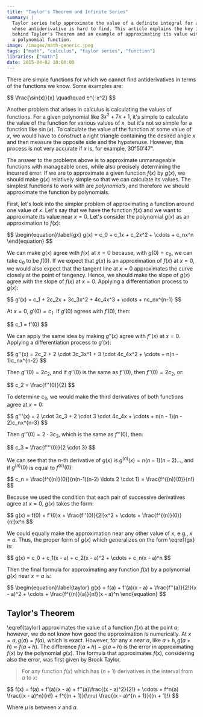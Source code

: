 ```yaml
---
title: "Taylor's Theorem and Infinite Series"
summary: |
  Taylor series help approximate the value of a definite integral for a function
  whose antiderivative is hard to find. This article explains the key ideas
  behind Taylor's Theorem and an example of approximating its value with
  a polynomial function.
image: /images/math-generic.jpeg
tags: ["math", "calculus", "taylor series", "function"]
libraries: ["math"]
date: 2015-04-02 10:00:00
---
```


There are simple functions for which we cannot find antiderivatives in terms of the functions we know. Some examples are:

<div>$$
\frac{\sin(x)}{x} \quad\quad e^{-x^2}
$$</div>

Another problem that arises in calculus is calculating the values of functions. For a given polynomial like $3x^2 + 7x + 1$, it's simple to calculate the value of the function for various values of $x$, but it's not so simple for a function like $\sin(x)$. To calculate the value of the function at some value of $x$, we would have to construct a right triangle containing the desired angle $x$ and then measure the opposite side and the hypotenuse. However, this process is not very accurate if $x$ is, for example, 30°50'47".

The answer to the problems above is to approximate unmanageable functions with manageable ones, while also precisely determining the incurred error. If we are to approximate a given function $f(x)$ by $g(x)$, we should make $g(x)$ relatively simple so that we can calculate its values. The simplest functions to work with are *polynomials*, and therefore we should approximate the function by polynomials.

First, let's look into the simpler problem of approximating a function around one value of $x$. Let's say that we have the function $f(x)$ and we want to approximate its value near $x = 0$. Let's consider the polynomial $g(x)$ as an approximation to $f(x)$:

<div>$$
\begin{equation}\label{gx}
g(x) = c_0 + c_1x + c_2x^2 + \cdots + c_nx^n
\end{equation}
$$</div>

We can make $g(x)$ agree with $f(x)$ at $x = 0$ because, with $g(0) = c_0$, we can take $c_0$ to be $f(0)$. If we expect that $g(x)$ is an approximation of $f(x)$ at $x = 0$, we would also expect that the tangent line at $x = 0$ approximates the curve closely at the point of tangency. Hence, we should make the slope of $g(x)$ agree with the slope of $f(x)$ at $x = 0$. Applying a differentiation process to $g(x)$:

<div>$$
g'(x) = c_1 + 2c_2x + 3c_3x^2 + 4c_4x^3 + \cdots + nc_nx^{n-1}
$$</div>

At $x = 0$, $g'(0) = c_1$. If $g'(0)$ agrees with $f'(0)$, then:

<div>$$
c_1 = f'(0)
$$</div>

We can apply the same idea by making $g''(x)$ agree with $f''(x)$ at $x = 0$. Applying a differentiation process to $g'(x)$:

<div>$$
g''(x) = 2c_2 + 2 \cdot 3c_3x^1 + 3 \cdot 4c_4x^2 + \cdots + n(n - 1)c_nx^{n-2}
$$</div>

Then $g''(0) = 2c_2$, and if $g''(0)$ is the same as $f''(0)$, then $f''(0) = 2c_2$, or:

<div>$$
c_2 = \frac{f''(0)}{2}
$$</div>

To determine $c_3$, we would make the third derivatives of both functions agree at $x = 0$:

<div>$$
g'''(x) = 2 \cdot 3c_3 + 2 \cdot 3 \cdot 4c_4x + \cdots + n(n - 1)(n - 2)c_nx^{n-3}
$$</div>

Then $g'''(0) = 2 \cdot 3c_3$, which is the same as $f'''(0)$, then:

<div>$$
c_3 = \frac{f'''(0)}{2 \cdot 3}
$$</div>

We can see that the $n$-th derivative of $g(x)$ is $g^{(n)}(x) = n(n - 1)(n - 2)\ldots$, and if $g^{(n)}(0)$ is equal to $f^{(n)}(0)$:

<div>$$
c_n = \frac{f^{(n)}(0)}{n(n-1)(n-2) \ldots 2 \cdot 1} = \frac{f^{(n)}(0)}{n!}
$$</div>

Because we used the condition that each pair of successive derivatives agree at $x = 0$, $g(x)$ takes the form:

<div>$$
g(x) = f(0) + f'(0)x + \frac{f''(0)}{2!}x^2 + \cdots + \frac{f^{(n)}(0)}{n!}x^n
$$</div>

We could equally make the approximation near any other value of $x$, e.g., $x = a$. Thus, the proper form of $g(x)$ which generalizes on the form \eqref{gx} is:

<div>$$
g(x) = c_0 + c_1(x - a) + c_2(x - a)^2 + \cdots + c_n(x - a)^n
$$</div>

Then the final formula for approximating any function $f(x)$ by a polynomial $g(x)$ near $x = a$ is:

<div>$$
\begin{equation}\label{taylor}
g(x) = f(a) + f'(a)(x - a) + \frac{f''(a)}{2!}(x - a)^2 + \cdots + \frac{f^{(n)}(a)}{n!}(x - a)^n
\end{equation}
$$</div>

## Taylor's Theorem

\eqref{taylor} approximates the value of a function $f(x)$ at the point $a$; however, we do not know how good the approximation is numerically. At $x = a, g(a) = f(a)$, which is exact. However, for any $x$ near $a$, like $a + h, g(a + h) \approx f(a + h)$. The difference $f(a + h) - g(a + h)$ is the error in approximating $f(x)$ by the polynomial $g(x)$. The formula that approximates $f(x)$, considering also the error, was first given by Brook Taylor.

> For any function $f(x)$ which has $(n + 1)$ derivatives in the interval from $a$ to $x$:

<div>$$
f(x) = f(a) + f'(a)(x - a) + f''(a)\frac{(x - a)^2}{2!} + \cdots + f^n(a) \frac{(x - a)^n}{n!} + f^{(n + 1)}(\mu) \frac{(x - a)^{n + 1}}{(n + 1)!}
$$</div>

Where $\mu$ is between $x$ and $a$.